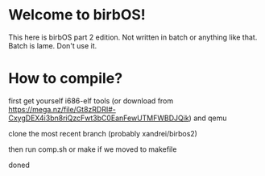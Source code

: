 # Welcome to birbOS!

This here is birbOS part 2 edition. Not written in batch or anything like that.
Batch is lame. Don't use it.

# How to compile?
first get yourself i686-elf tools (or download from https://mega.nz/file/Gt8zRDRI#-CxygDEX4i3bn8riQzcFwt3bC0EanFewUTMFWBDJQik) and qemu

clone the most recent branch (probably xandrei/birbos2)

then run comp.sh or make if we moved to makefile

doned

